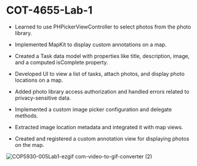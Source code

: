 # COT-4655-Lab-1

* Learned to use PHPickerViewController to select photos from the photo library.

* Implemented MapKit to display custom annotations on a map.

* Created a Task data model with properties like title, description, image, and a computed isComplete property.

* Developed UI to view a list of tasks, attach photos, and display photo locations on a map.

* Added photo library access authorization and handled errors related to privacy-sensitive data.

* Implemented a custom image picker configuration and delegate methods.

* Extracted image location metadata and integrated it with map views.

* Created and registered a custom annotation view for displaying photos on the map.





![COP5930-005Lab1-ezgif com-video-to-gif-converter (2)](https://github.com/user-attachments/assets/6a967629-9dd5-4546-8365-b3a3c7dc5880)

